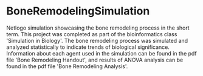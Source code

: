 # BoneRemodelingSimulation
Netlogo simulation showcasing the bone remodeling process in the short term.
This project was completed as part of the bioinformatics class 'Simulation in Biology'. The bone remodeling process was simulated and analyzed statistically to indicate trends of biological significance.
Information about each agent used in the simulation can be found in the pdf file 'Bone Remodeling Handout', and results of ANOVA analysis can be found in the pdf file 'Bone Remodeling Analysis'.
